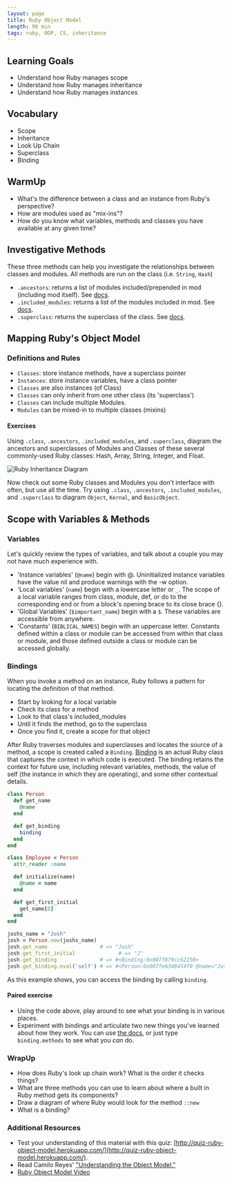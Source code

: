 ```yaml
---
layout: page
title: Ruby Object Model
length: 90 min
tags: ruby, OOP, CS, inheritance 
---
```


## Learning Goals

- Understand how Ruby manages scope
- Understand how Ruby manages inheritance
- Understand how Ruby manages instances

## Vocabulary

* Scope
* Inheritance
* Look Up Chain 
* Superclass
* Binding


## WarmUp

- What's the difference between a class and an instance from Ruby's perspective?
- How are modules used as "mix-ins"?
- How do you know what variables, methods and classes you have available at any given time?

## Investigative Methods

These three methods can help you investigate the relationships between classes and modules. All methods are run on the class (i.e. `String`, `Hash`)

* `.ancestors`: returns a list of modules included/prepended in mod (including mod itself). See [docs](https://ruby-doc.org/core-2.4.1/Module.html#method-i-ancestors).
* `.included_modules`: returns a list of the modules included in mod. See [docs](https://ruby-doc.org/core-2.4.1/Module.html#method-i-included_modules).
* `.superclass`: returns the superclass of the class. See [docs](https://ruby-doc.org/core-2.4.1/Class.html#method-i-superclass).

## Mapping Ruby's Object Model
### Definitions and Rules
* `Classes`: store instance methods, have a superclass pointer
* `Instances`: store instance variables, have a class pointer
* `Classes` are also instances (of Class)
* `Classes` can only inherit from one other class (its 'superclass')
* `Classes` can include multiple Modules.
* `Modules` can be mixed-in to multiple classes (mixins)

#### Exercises
Using `.class`, `.ancestors`, `.included_modules`, and `.superclass`, diagram the ancestors and superclasses of Modules and Classes of these several commonly-used Ruby classes: Hash, Array, String, Integer, and Float.

![Ruby Inheritance Diagram](https://docs.google.com/drawings/d/e/2PACX-1vSh1z2yb089aMCD1pp5idcFcfvZdQt5vJH3cOAas22hI5mrIO83WrrrXdGZy6sWZuu9UALMEJeXX_JX/pub?w=952&h=728)

Now check out some Ruby classes and Modules you don't interface with often, but use all the time. Try using `.class`, `.ancestors`, `.included_modules`, and `.superclass` to diagram `Object`, `Kernal`, and `BasicObject`.

## Scope with Variables & Methods

### Variables

Let's quickly review the types of variables, and talk about a couple you may not have much experience with.

* 'Instance variables' (`@name`) begin with @. Uninitialized instance variables have the value nil and produce warnings with the -w option.
* 'Local variables' (`name`) begin with a lowercase letter or `_`. The scope of a local variable ranges from class, module, def, or do to the corresponding end or from a block's opening brace to its close brace {}.
* 'Global Variables' (`$important_name`) begin with a `$`. These variables are accessible from anywhere.
* 'Constants' (`BIBLICAL_NAMES`) begin with an uppercase letter. Constants defined within a class or module can be accessed from within that class or module, and those defined outside a class or module can be accessed globally.

### Bindings
When you invoke a method on an instance, Ruby follows a pattern for locating the definition of that method.

* Start by looking for a local variable
* Check its class for a method
* Look to that class's included_modules
* Until it finds the method, go to the superclass
* Once you find it, create a scope for that object

After Ruby traverses modules and superclasses and locates the source of a method, a scope is created called a `Binding`. [Binding](https://ruby-doc.org/core-2.4.1/Binding.html) is an actual Ruby class that captures the context in which code is executed. The binding retains the context for future use, including relevant variables, methods, the value of self (the instance in which they are operating), and some other contextual details.

``` ruby
class Person
  def get_name
    @name
  end

  def get_binding
    binding
  end
end

class Employee < Person
  attr_reader :name

  def initialize(name)
    @name = name
  end

  def get_first_initial
    get_name[0]
  end
end

joshs_name = "Josh"
josh = Person.new(joshs_name)
josh.get_name                 # => "Josh"
josh.get_first_initial              # => "J"
josh.get_binding              # => #<Binding:0x007f879cc62250>
josh.get_binding.eval('self') # => #<Person:0x007fe6348454f0 @name="Josh">
```

As this example shows, you can access the binding by calling `binding`.

#### Paired exercise
* Using the code above, play around to see what your binding is in various places. 
* Experiment with bindings and articulate two new things you've learned about how they work. You can use [the docs](https://ruby-doc.org/core-2.4.1/Binding.html), or just type `binding.methods` to see what you _can_ do.

### WrapUp
* How does Ruby's look up chain work? What is the order it checks things?
* What are three methods you can use to learn about where a built in Ruby method gets its components? 
* Draw a diagram of where Ruby would look for the method `::new`
* What is a binding? 

### Additional Resources
* Test your understanding of this material with this quiz: [http://quiz-ruby-object-model.herokuapp.com/](http://quiz-ruby-object-model.herokuapp.com/).
* Read Camilo Reyes' ["Understanding the Object Model."](https://www.sitepoint.com/understanding-object-model/)
* [Ruby Object Model Video](https://vimeo.com/160952993)
